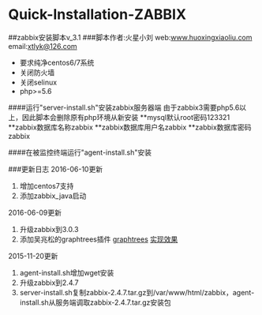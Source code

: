 # Quick-Installation-ZABBIX

##zabbix安装脚本v_3.1
###脚本作者:火星小刘 web:www.huoxingxiaoliu.com email:xtlyk@126.com

 * 要求纯净centos6/7系统
 * 关闭防火墙
 * 关闭selinux
 * php>=5.6
 
####运行"server-install.sh"安装zabbix服务器端
由于zabbix3需要php5.6以上，因此脚本会删除原有php环境从新安装
**mysql默认root密码123321
**zabbix数据库名称zabbix
**zabbix数据库用户名zabbix
**zabbix数据库密码zabbix

####在被监控终端运行"agent-install.sh"安装

###更新日志
2016-06-10更新
1. 增加centos7支持
2. 添加zabbix_java启动

2016-06-09更新
1. 升级zabbix到3.0.3
2. 添加吴兆松的graphtrees插件
[graphtrees](https://github.com/OneOaaS/graphtrees)
[实现效果](http://t.cn/RqAeAxT)

2015-11-20更新
1. agent-install.sh增加wget安装
2. 升级zabbix到2.4.7
3. server-install.sh复制zabbix-2.4.7.tar.gz到/var/www/html/zabbix，agent-install.sh从服务端调取zabbix-2.4.7.tar.gz安装包
